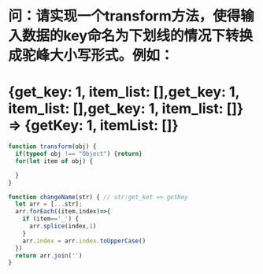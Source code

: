 # 问：请实现一个transform方法，使得输入数据的key命名为下划线的情况下转换成驼峰大小写形式。例如：
# {get_key: 1, item_list: [],get_key: 1, item_list: [],get_key: 1, item_list: []} => {getKey: 1, itemList: []}

 

```js
function transform(obj) {
  if(typeof obj !== "Object") {return}
  for(let item of obj) {

  }
}
```

```js
function changeName(str) { // str:get_ket => getKey
  let arr = [...str];
  arr.forEach((item,index)=>{
    if (item=='_') {
      arr.splice(index,1)
    }
    arr.index = arr.index.toUpperCase()
  })
  return arr.join('')
}
```
